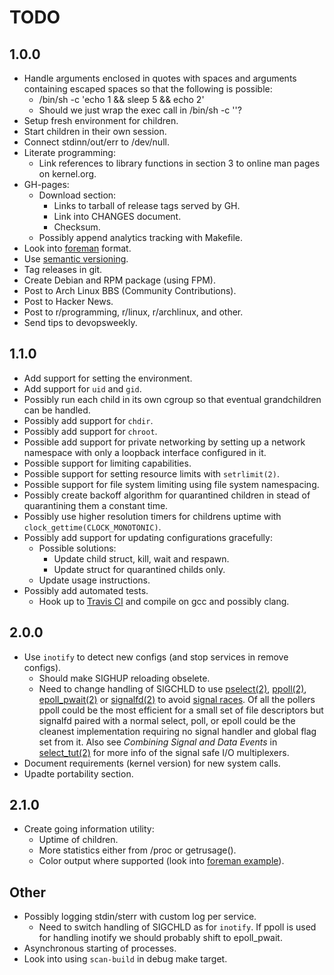 TODO
====

1.0.0
-----

* Handle arguments enclosed in quotes with spaces and arguments containing
  escaped spaces so that the following is possible:
  - /bin/sh -c 'echo 1 && sleep 5 && echo 2'
  - Should we just wrap the exec call in /bin/sh -c '<cmd>'?
* Setup fresh environment for children.
* Start children in their own session.
* Connect stdinn/out/err to /dev/null.
* Literate programming:
  - Link references to library functions in section 3 to online man pages
    on kernel.org.
* GH-pages:
  - Download section:
      - Links to tarball of release tags served by GH.
      - Link into CHANGES document.
      - Checksum.
  - Possibly append analytics tracking with Makefile.
* Look into [foreman][] format.
* Use [semantic versioning][semantic].
* Tag releases in git.
* Create Debian and RPM package (using FPM).
* Post to Arch Linux BBS (Community Contributions).
* Post to Hacker News.
* Post to r/programming, r/linux, r/archlinux, and other.
* Send tips to devopsweekly.


1.1.0
-----

* Add support for setting the environment.
* Add support for `uid` and `gid`.
* Possibly run each child in its own cgroup so that eventual grandchildren
  can be handled.
* Possibly add support for `chdir`.
* Possibly add support for `chroot`.
* Possible add support for private networking by setting up a network
  namespace with only a loopback interface configured in it.
* Possible support for limiting capabilities.
* Possible support for setting resource limits with `setrlimit(2)`.
* Possible support for file system limiting using file system namespacing.
* Possibly create backoff algorithm for quarantined children in stead of
  quarantining them a constant time.
* Possibly use higher resolution timers for childrens uptime with
  `clock_gettime(CLOCK_MONOTONIC)`.
* Possibly add support for updating configurations gracefully:
  - Possible solutions:
    - Update child struct, kill, wait and respawn.
    - Update struct for quarantined childs only.
  - Update usage instructions.
* Possibly add automated tests.
  - Hook up to [Travis CI][travis] and compile on gcc and possibly clang.


2.0.0
-----

* Use `inotify` to detect new configs (and stop services in remove configs).
  - Should make SIGHUP reloading obselete.
  - Need to change handling of SIGCHLD to use [pselect(2)][pselect],
    [ppoll(2)][ppoll], [epoll_pwait(2)][epoll] or [signalfd(2)][signalfd] to
    avoid [signal races][race]. Of all the pollers ppoll could be the most
    efficient for a small set of file descriptors but signalfd paired with
    a normal select, poll, or epoll could be the cleanest implementation
    requiring no signal handler and global flag set from it. Also
    see *Combining Signal and Data Events* in [select_tut(2)][select_tut]
    for more info of the signal safe I/O multiplexers.
* Document requirements (kernel version) for new system calls.
* Upadte portability section.


2.1.0
-----

* Create going information utility:
  - Uptime of children.
  - More statistics either from /proc or getrusage().
  - Color output where supported (look into [foreman example][colors]).


Other
-----

* Possibly logging stdin/sterr with custom log per service.
  - Need to switch handling of SIGCHLD as for `inotify`. If ppoll is used
    for handling inotify we should probably shift to epoll_pwait.
* Asynchronous starting of processes.
* Look into using `scan-build` in debug make target.


[foreman]: http://ddollar.github.com/foreman/
[semantic]: http://semver.org/
[travis]: https://groups.google.com/forum/#!msg/travis-ci/z9JNDGjKz-8/tRL0BpdSY24J
[pselect]: http://www.kernel.org/doc/man-pages/online/pages/man2/select.2.html
[ppoll]: http://www.kernel.org/doc/man-pages/online/pages/man2/poll.2.html
[epoll]: http://www.kernel.org/doc/man-pages/online/pages/man2/epoll_wait.2.html
[signalfd]: http://www.kernel.org/doc/man-pages/online/pages/man2/signalfd.2.html
[race]: http://www.linuxprogrammingblog.com/code-examples/using-pselect-to-avoid-a-signal-race
[select_tut]: http://www.kernel.org/doc/man-pages/online/pages/man2/select_tut.2.html
[colors]: http://wynnnetherland.com/journal/a-stylesheet-author-s-guide-to-terminal-colors
